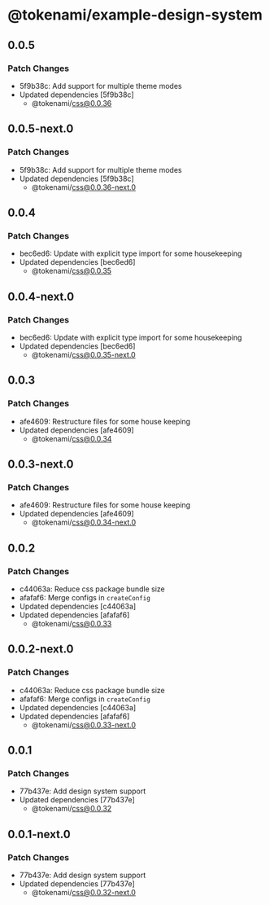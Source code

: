 # @tokenami/example-design-system

## 0.0.5

### Patch Changes

- 5f9b38c: Add support for multiple theme modes
- Updated dependencies [5f9b38c]
  - @tokenami/css@0.0.36

## 0.0.5-next.0

### Patch Changes

- 5f9b38c: Add support for multiple theme modes
- Updated dependencies [5f9b38c]
  - @tokenami/css@0.0.36-next.0

## 0.0.4

### Patch Changes

- bec6ed6: Update with explicit type import for some housekeeping
- Updated dependencies [bec6ed6]
  - @tokenami/css@0.0.35

## 0.0.4-next.0

### Patch Changes

- bec6ed6: Update with explicit type import for some housekeeping
- Updated dependencies [bec6ed6]
  - @tokenami/css@0.0.35-next.0

## 0.0.3

### Patch Changes

- afe4609: Restructure files for some house keeping
- Updated dependencies [afe4609]
  - @tokenami/css@0.0.34

## 0.0.3-next.0

### Patch Changes

- afe4609: Restructure files for some house keeping
- Updated dependencies [afe4609]
  - @tokenami/css@0.0.34-next.0

## 0.0.2

### Patch Changes

- c44063a: Reduce css package bundle size
- afafaf6: Merge configs in `createConfig`
- Updated dependencies [c44063a]
- Updated dependencies [afafaf6]
  - @tokenami/css@0.0.33

## 0.0.2-next.0

### Patch Changes

- c44063a: Reduce css package bundle size
- afafaf6: Merge configs in `createConfig`
- Updated dependencies [c44063a]
- Updated dependencies [afafaf6]
  - @tokenami/css@0.0.33-next.0

## 0.0.1

### Patch Changes

- 77b437e: Add design system support
- Updated dependencies [77b437e]
  - @tokenami/css@0.0.32

## 0.0.1-next.0

### Patch Changes

- 77b437e: Add design system support
- Updated dependencies [77b437e]
  - @tokenami/css@0.0.32-next.0

